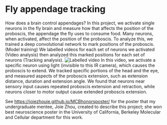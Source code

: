 # Fly appendage tracking
How does a brain control appendages? In this project, we activate single neurons in the 
fly brain and measure how that affects the position of the proboscis, the appendage the 
fly uses to consume food. Many neurons, when activated, affect the position of the proboscis.
To analyze this, we trained a deep convolutional network to mark positions of the proboscis. (Model training)
We labelled videos for each set of neurons we activated (Video analysis)
then analyzed this marked positions for each set of neurons (Tracking analysis).
![Labelled video](https://github.com/philshiu/fly-appendage-tracking/blob/main/Readme%20Videos/87_labelled.gif?raw=true)
In this video, we activate a specific neuron using light (invisible to this IR camera), which causes the proboscis to extend. We tracked specific portions of the head and the eye, and measured aspects of the proboscis extension, such as extension distance, duration and extension angle.
We found that neurons near sensory input causes repeated proboscis extension and retraction,
while neurons closer to motor output cause extended proboscis extension. 

See https://joiezhouie.github.io/MCBhonorsposter/ for the poster that my undergraduate mentee, Joie Zhou, created to describe this project; she won best neuroscience poster in the University of California, Berkeley Molecular and Cellular department for this work.
